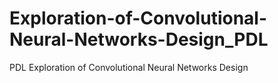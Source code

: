 # Exploration-of-Convolutional-Neural-Networks-Design_PDL
PDL Exploration of Convolutional Neural Networks Design
